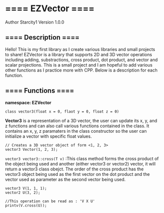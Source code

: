 # ==== EZVector ====
Author Starcity1
Version 1.0.0

## ==== Description ====
Hello! This is my first library as I create various libraries and small projects to share!
EZVector is a library that supports 2D and 3D vector operations including adding, substractions, cross product, dot product,
and vector and scalar projections. This is a small project and I am hopeful to add various other functions as I practice more with CPP. Below is a description for each function.

## ==== Functions ====
**namespace: EZVector**

`class vector3(float x = 0, flaot y = 0, float z = 0)`

**Vector3** is a representation of a 3D vector, the user can update its x, y, and z functions and can also call various functions contained in the class. It contains an x, y, z paramaters in the class constructor so the user can initialize a vector with specific float values.
```
// Creates a 3D vector object of form <1, 2, 3>
vector3 Vector(1, 2, 3);
```
`vector3 vector3::cross(T v)`
:This class method forms the cross product of the object being used and another (either vector3 or vector2) vector, it will return a vector3 class obejct.
The order of the cross product has the vector3 object being used as the first vector on the dot product and the vector used as parameter as the second vector being used.
```
vector3 V(1, 1, 1);
vector2 U(3, 2);

//This operation can be read as : 'V X U'
printv(V.cross(U));
```
